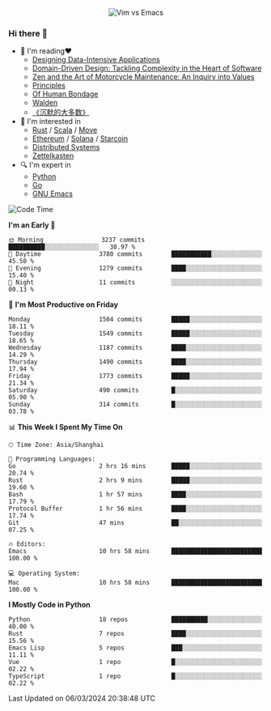 <p align="center">
    <img src="https://gist.githubusercontent.com/coldnight/e696baffb094e71c96cb302118878eae/raw/40ea5053a6f66cc65f90f437e4173497da225958/banner.gif" alt="Vim vs Emacs" />
</p>

### Hi there 👋

- 📖 I'm reading❤️
    + [Designing Data-Intensive Applications](https://www.oreilly.com/library/view/designing-data-intensive-applications/9781491903063/)
    + [Domain-Driven Design: Tackling Complexity in the Heart of Software](https://www.dddcommunity.org/book/evans_2003/)
    + [Zen and the Art of Motorcycle Maintenance: An Inquiry into Values](https://en.wikipedia.org/wiki/Zen_and_the_Art_of_Motorcycle_Maintenance)
    + [Principles](https://www.principles.com/)
    + [Of Human Bondage](https://en.wikipedia.org/wiki/Of_Human_Bondage)
    + [Walden](https://en.wikipedia.org/wiki/Walden)
    + [《沉默的大多数》](https://en.wikipedia.org/wiki/Silent_majority)
- 🌱 I'm interested in
    + [Rust](https://www.rust-lang.org/) / [Scala](https://www.scala-lang.org/) / [Move](https://github.com/move-language/move/)
    + [Ethereum](https://ethereum.org/en/) / [Solana](https://solana.com/) / [Starcoin](https://github.com/starcoinorg/starcoin)
	+ [Distributed Systems](https://www.linuxzen.com/notes/topics/20200320174417_%E5%88%86%E5%B8%83%E5%BC%8F/)
	+ [Zettelkasten](https://www.linuxzen.com/notes/notes/20220120080920-slip_box/)
- 🔍 I'm expert in
    + [Python](https://www.python.org/)
    + [Go](https://go.dev/)
    + [GNU Emacs](https://www.gnu.org/software/emacs/)

<!--START_SECTION:waka-->
![Code Time](http://img.shields.io/badge/Code%20Time-2%2C708%20hrs%2049%20mins-blue)

**I'm an Early 🐤** 

```text
🌞 Morning                3237 commits        ██████████░░░░░░░░░░░░░░░   38.97 % 
🌆 Daytime                3780 commits        ███████████░░░░░░░░░░░░░░   45.50 % 
🌃 Evening                1279 commits        ████░░░░░░░░░░░░░░░░░░░░░   15.40 % 
🌙 Night                  11 commits          ░░░░░░░░░░░░░░░░░░░░░░░░░   00.13 % 
```
📅 **I'm Most Productive on Friday** 

```text
Monday                   1504 commits        █████░░░░░░░░░░░░░░░░░░░░   18.11 % 
Tuesday                  1549 commits        █████░░░░░░░░░░░░░░░░░░░░   18.65 % 
Wednesday                1187 commits        ████░░░░░░░░░░░░░░░░░░░░░   14.29 % 
Thursday                 1490 commits        ████░░░░░░░░░░░░░░░░░░░░░   17.94 % 
Friday                   1773 commits        █████░░░░░░░░░░░░░░░░░░░░   21.34 % 
Saturday                 490 commits         █░░░░░░░░░░░░░░░░░░░░░░░░   05.90 % 
Sunday                   314 commits         █░░░░░░░░░░░░░░░░░░░░░░░░   03.78 % 
```


📊 **This Week I Spent My Time On** 

```text
🕑︎ Time Zone: Asia/Shanghai

💬 Programming Languages: 
Go                       2 hrs 16 mins       █████░░░░░░░░░░░░░░░░░░░░   20.74 % 
Rust                     2 hrs 9 mins        █████░░░░░░░░░░░░░░░░░░░░   19.60 % 
Bash                     1 hr 57 mins        ████░░░░░░░░░░░░░░░░░░░░░   17.79 % 
Protocol Buffer          1 hr 56 mins        ████░░░░░░░░░░░░░░░░░░░░░   17.74 % 
Git                      47 mins             ██░░░░░░░░░░░░░░░░░░░░░░░   07.25 % 

🔥 Editors: 
Emacs                    10 hrs 58 mins      █████████████████████████   100.00 % 

💻 Operating System: 
Mac                      10 hrs 58 mins      █████████████████████████   100.00 % 
```

**I Mostly Code in Python** 

```text
Python                   18 repos            ██████████░░░░░░░░░░░░░░░   40.00 % 
Rust                     7 repos             ████░░░░░░░░░░░░░░░░░░░░░   15.56 % 
Emacs Lisp               5 repos             ███░░░░░░░░░░░░░░░░░░░░░░   11.11 % 
Vue                      1 repo              █░░░░░░░░░░░░░░░░░░░░░░░░   02.22 % 
TypeScript               1 repo              █░░░░░░░░░░░░░░░░░░░░░░░░   02.22 % 
```




 Last Updated on 06/03/2024 20:38:48 UTC
<!--END_SECTION:waka-->
